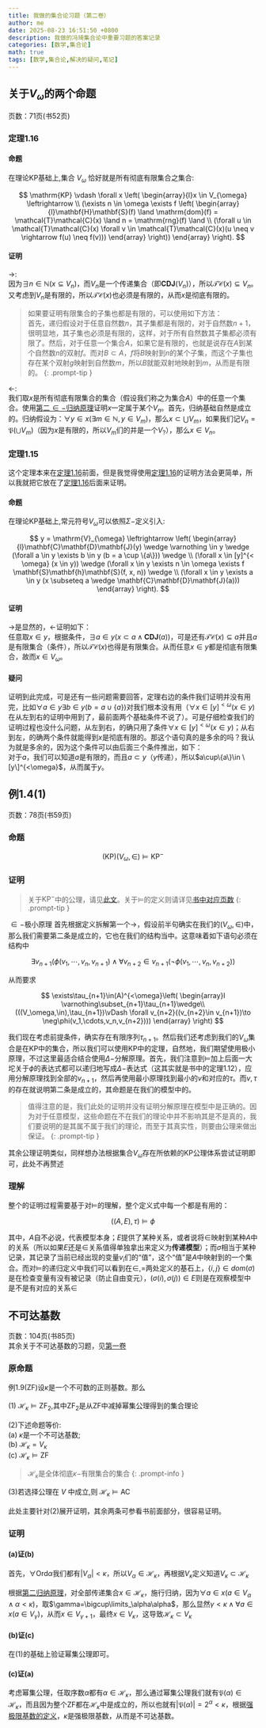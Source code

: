 ```yaml
---
title: 我做的集合论习题（第二卷）
author: me
date: 2025-08-23 16:51:50 +0800
description: 我做的冯琦集合论中重要习题的答案记录
categories: [数学,集合论]
math: true
tags: [数学,集合论,解决的疑问,笔记]
---
```

## 关于$V_\omega$的两个命题
页数：71页(书52页)<br>
### 定理1.16
#### 命题
在理论KP基础上,集合  $V_{\omega}$  恰好就是所有彻底有限集合之集合:<br>

$$
\mathrm{KP} \vdash \forall x \left( \begin{array}{l}x \in V_{\omega} \leftrightarrow \\ (\exists n \in \omega \exists f \left( \begin{array}{l}\mathbf{H}\mathbf{S}(f) \land \mathrm{dom}(f) = \mathcal{T}\mathcal{C}(x) \land n = \mathrm{rng}(f) \land \\ (\forall u \in \mathcal{T}\mathcal{C}(x) \forall v \in \mathcal{T}\mathcal{C}(x)(u \neq v \rightarrow f(u) \neq f(v))) \end{array} \right)) \end{array} \right).
$$
#### 证明
$\rightarrow$:<br>
因为$\exists n\in\mathbb N(x\subseteq V_n)$，而$V_n$是一个传递集合（即$\mathbf{CDJ}(V_n)$），所以$\mathcal{TC}(x)\subseteq V_n$。又考虑到$V_n$是有限的，所以$\mathcal{TC}(x)$也必须是有限的，从而$x$是彻底有限的。
> 如果要证明有限集合的子集也都是有限的，可以使用如下方法：<br>
> 首先，递归假设对于任意自然数$n$，其子集都是有限的，对于自然数$n+1$，很明显地，其子集也必须是有限的，这样，对于所有自然数其子集都必须有限了。然后，对于任意一个集合$A$，如果它是有限的，也就是说存在$A$到某个自然数$n$的双射$f$。而对$B\subset A$，$f$将$B$映射到$n$的某个子集，而这个子集也存在某个双射$g$映射到自然数$m$，所以$B$就能双射地映射到$m$，从而是有限的。
> {: .prompt-tip }

$\leftarrow$:<br>
我们取$x$是所有彻底有限集合的集合（假设我们称之为集合$A$）中的任意一个集合。使用[第二$\in-$归纳原理](../集合论笔记-第二卷/#归纳原理/)证明$x$一定属于某个$V_n$。首先，归纳基础自然是成立的。归纳假设为：$\forall y\in x(\exists m\in\mathbb N,y\in V_m)$，那么$x\subset\bigcup V_m$，如果我们记$V_n=\mathfrak P(\bigcup V_m)$（因为$x$是有限的，所以$V_m$们的并是一个$V_?$），那么$x\in V_n$。
### 定理1.15
这个定理本来在[定理1.16](#定理116)前面，但是我觉得使用[定理1.16](#定理116)的证明方法会更简单，所以我就把它放在了[定理1.16](#定理116)后面来证明。
#### 命题
在理论KP基础上,常元符号$V_{\omega}$可以依照$\Sigma-$定义引入:

$$
y = \mathrm{V}_{\omega} \leftrightarrow \left( \begin{array}{l}\mathbf{C}\mathbf{D}\mathbf{J}(y) \wedge \varnothing \in y \wedge (\forall a \in y \exists b \in y (b = a \cup \{a\})) \wedge \\ (\forall x \in [y]^{< \omega} (x \in y)) \wedge (\forall x \in y \exists n \in \omega \exists f \mathbf{S}\mathbf{h}\mathbf{S}(f, x, n)) \wedge \\ (\forall x \in y \exists a \in y (x \subseteq a \wedge \mathbf{C}\mathbf{D}\mathbf{J}(a))) \end{array} \right).
$$

#### 证明
$\rightarrow$是显然的，$\leftarrow$证明如下：<br>
任意取$x\in y$，根据条件，$\exists a\in y(x\subset a\wedge\mathbf{CDJ}(a))$，可是还有$\mathcal{TC}(x)\subseteq a$并且$a$是有限集合（条件），所以$\mathcal{TC}(x)$也得是有限集合。从而任意$x\in y$都是彻底有限集合，故而$x\in V_\omega$。<br>
#### 疑问
证明到此完成，可是还有一些问题需要回答，定理右边的条件我们证明并没有用完，比如$\forall a \in y \exists b \in y (b = a \cup \{a\})$对我们根本没有用（$\forall x \in [y]^{< \omega} (x \in y)$在从左到右的证明中用到了，最前面两个基础条件不说了）。可是仔细检查我们的证明过程也没什么问题，从左到右，的确只用了条件$\forall x \in [y]^{< \omega} (x \in y)$；从右到左，的确两个条件就能得到$x$是彻底有限的。那这个语句真的是多余的吗？我认为就是多余的，因为这个条件可以由后面三个条件推出，如下：<br>
对于$a$，我们可以知道$a$是有限的，而且$a\subset y$（$y$传递），所以$a\cup\{a\}\in \[y\]^{<\omega}$，从而属于$y$。
## 例1.4(1)
页数：78页(书59页)
### 命题
$$
(\mathrm{KP}) (V_{\omega},\in)\vDash \mathrm{KP}^{- }
$$
### 证明
> 关于$\mathrm{KP}^-$中的公理，请见[此文](../集合论笔记-第二卷/#KP^-公理体系)。关于$\vDash$的定义则请详见[书中对应页数](#例141)
{: .prompt-tip }

$\in-$极小原理
首先根据定义拆解第一个$\to$，假设前半句确实在我们的$(V_\omega,\in)$中，那么我们需要第二条是成立的，它也在我们的结构当中。这意味着如下语句必须在结构中

$$
\exists v_{n+1}(\phi(v_{1},\cdots,v_{n},v_{n+1})\land\forall v_{n+2}\in v_{n+1}(\neg\phi(v_{1},\cdots,v_{n},v_{n+2}))
$$

从而要求

$$
\exists\tau_{n+1}\in(A)^{<\omega}\left(
\begin{array}l
\varnothing\subset_{n+1}\tau_{n+1}\wedge\\
(((V_\omega,\in),\tau_{n+1})\vDash \forall v_{n+2}((v_{n+2}\in v_{n+1})\to \neg\phi(v_1,\cdots,v_n,v_{n+2})))
\end{array}
\right)
$$

我们现在考虑前提条件，确实存在有限序列$\tau_{n+1}$。然后我们还考虑到我们的$V_\omega$集合是在$\mathrm{KP}$中的集合，所以我们可以使用$\mathrm{KP}$中的定理，自然地，我们期望使用极小原理，不过这里最适合结合使用$\Delta-$分解原理。首先，我们注意到$\vDash$加上后面一大坨关于$\phi$的表达式都可以递归地写成$\Delta-$表达式（这其实就是书中的定理1.12），应用分解原理找到全部的$v_{n+1}$，然后再使用最小原理找到最小的$v$和对应的$\tau$。而$v,\tau$的存在就说明第二条是成立的，其命题是在我们的模型中的。
>值得注意的是，我们此处的证明并没有证明分解原理在模型中是正确的。因为对于任意模型，这些命题在不在我们的理论中并不影响其是不是真的，我们要说明的是其属不属于我们的理论，而至于其真实性，则要由公理来做出保证。
{: .prompt-tip }

其余公理证明类似，同样想办法根据集合$V_\omega$存在所依赖的$\mathrm{KP}$公理体系尝试证明即可，此处不再赘述
### 理解
整个的证明过程需要基于对$\vDash$的理解，整个定义式中每一个都是有用的：

$$
((A,E),\tau)\vDash\phi
$$

其中，$A$自不必说，代表模型本身；$E$提供了某种关系，或者说将$\in$映射到某种$A$中的关系（所以如果$E$还是$\in$关系值得单独拿出来定义为**传递模型**）；而$\sigma$相当于某种记录，其记录了当前已经出现的变量$v_i$们的“值”，这个“值”是$A$中映射到的一个集合。而对$\vDash$的递归定义中我们可以看到在$\in,=$两处定义的基石上，$\{i,j\}\in dom(\sigma)$是在检查变量有没有被记录（防止自由变元），$(\sigma(i),\sigma(j))\in E$则是在观察模型中是不是有对应的关系$\in$
## 不可达基数
页数：104页(书85页)<br>
其余关于不可达基数的习题，见[第一卷](../集合论习题/#不可达基数)
### 原命题
例1.9(ZF)设$\kappa$是一个不可数的正则基数。那么<br><br>
(1)  $\mathcal H_\kappa\vDash\mathrm{ZF}_2$,其中$\mathrm{ZF}_2$是从$\mathrm{ZF}$中减掉幂集公理得到的集合理论<br><br>
(2)下述命题等价:<br>
(a)  $\kappa$是一个不可达基数;<br>
(b)  $\mathcal H_\kappa=V_\kappa$<br>
(c)  $\mathcal H_\kappa\vDash\mathrm{ZF}$<br>
> $\mathcal H_\kappa$是全体彻底$\kappa-$有限集合的集合
{: .prompt-info }

(3)若选择公理在  $V$  中成立,则  $\mathcal{H}_{\kappa} \vDash \mathrm{AC}$<br><br>
此处主要针对(2)展开证明，其余两条可参看书前面部分，很容易证明。
### 证明
#### (a)证(b)
首先，$\forall\mathrm{Ord}\alpha$我们都有$\vert V_\alpha\vert<\kappa$，所以$V_\alpha\in\mathcal H_\kappa$，再根据$V_\kappa$定义知道$V_\kappa\subset\mathcal H_\kappa$<br><br>
根据[第二归纳原理](../集合论笔记-第二卷/#归纳原理)，对全部传递集合$x\in\mathcal H_\kappa$，施行归纳，因为$\forall a\in x(a\in V_\alpha\wedge\alpha<\kappa)$，取$\gamma=\bigcup\limits_\alpha\alpha$，那么显然$\gamma<\kappa\wedge\forall a\in x(a\in V_\gamma)$，从而$x\in V_{\gamma+1}$，最终$x\in V_\kappa$，这导致$\mathcal H_\kappa\subset V_\kappa$
#### (b)证(c)
在(1)的基础上验证幂集公理即可。
#### (c)证(a)
考虑幂集公理，任取序数$\alpha$都有$\alpha\in\mathcal H_\kappa$，那么通过幂集公理我们就有$\mathfrak P(\alpha)\in\mathcal H_\kappa$，而且因为整个$\mathrm{ZF}$都在$\mathcal H_\kappa$中是成立的，所以也就有$\vert\mathfrak P(\alpha)\vert=2^\alpha<\kappa$，根据[强极限基数的定义](../部分结论记录/#不可达基数)，$\kappa$是强极限基数，从而是不可达基数。